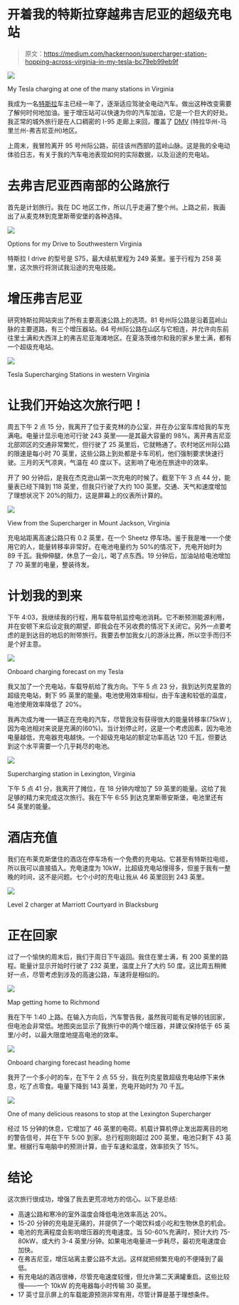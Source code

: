 # 开着我的特斯拉穿越弗吉尼亚的超级充电站

> 原文：<https://medium.com/hackernoon/supercharger-station-hopping-across-virginia-in-my-tesla-bc79eb99eb9f>

![](img/28cbe4de17a0b009167053153d80e3c5.png)

My Tesla charging at one of the many stations in Virginia

我成为一名[特斯拉](https://hackernoon.com/tagged/tesla)车主已经一年了，逐渐适应驾驶全电动汽车。做出这种改变需要了解何时何地加油。鉴于增压站可以快速为你的汽车加油，它是一个巨大的好处。我正常的城外旅行是在人口稠密的 I-95 走廊上来回，覆盖了 [DMV](https://hackernoon.com/tagged/dmv) (特拉华州-马里兰州-弗吉尼亚州)地区。

上周末，我冒险离开 95 号州际公路，前往该州西部的蓝岭山脉。这是我的全电动体验日志，有关于我的汽车电池表现如何的实际数据，以及沿途的充电站。

# 去弗吉尼亚西南部的公路旅行

首先是计划旅行。我在 DC 地区工作，所以几乎走遍了整个州。上路之前，我画出了从麦克林到克里斯蒂安堡的各种选择。

![](img/03f14a4edfcd56e8b79afb606bdb1e0c.png)

Options for my Drive to Southwestern Virginia

特斯拉 I drive 的型号是 S75，最大续航里程为 249 英里。鉴于行程为 258 英里，这次旅行将测试我沿途的充电技能。

# 增压弗吉尼亚

研究特斯拉网站突出了所有主要高速公路上的选项。81 号州际公路是沿着蓝岭山脉的主要道路，有三个增压器站。64 号州际公路在山区与它相连，并允许向东前往里士满和大西洋上的弗吉尼亚海滩地区。在夏洛茨维尔和我的家乡里士满，都有一个超级充电站。

![](img/55fd1e08ed4dd419e22ab92461d3a803.png)

Tesla Supercharging Stations in western Virginia

# 让我们开始这次旅行吧！

周五下午 2 点 15 分，我离开了位于麦克林的办公室，并在办公室车库给我的车充满电。电量计显示电池可行驶 243 英里——是其最大容量的 98%。离开弗吉尼亚北部郊区的交通非常繁忙，但行驶了 25 英里后，它就畅通了。农村地区州际公路的限速是每小时 70 英里，这些公路上到处都是卡车司机，他们强制要求快速行驶。三月的天气凉爽，气温在 40 度以下。这影响了电池在旅途中的效率。

开了 90 分钟后，是我在杰克逊山第一次充电的时候了。截至下午 3 点 44 分，能量表已经下降到 118 英里，但我只行驶了大约 100 英里。交通、天气和速度增加了理想状况下 20%的阻力，这是屏幕上的仪表所计算的。

![](img/a868a8acfb42536021397ba29d99f60f.png)

View from the Supercharger in Mount Jackson, Virginia

充电站距离高速公路只有 0.2 英里，在一个 Sheetz 停车场。鉴于我是唯一一个使用它的人，能量转移率非常好。在电池电量约为 50%的情况下，充电开始时为 89 千瓦。我伸伸腿，休息了一会儿，喝了点东西。19 分钟后，加油站给电池增加了 70 英里的电量，整装待发。

# 计划我的到来

下午 4:03，我继续我的行程，用车载导航监控电池消耗。它不断预测能源利用，并在安顿下来后设定我的期望，即我会在不另收费的情况下关闭它。另外一点要考虑的是到达目的地后的附带旅行。我要去参加我女儿的游泳比赛，所以空手而归不是个好主意。

![](img/999d3cd6d6d3d6bd80efcd050c2ac286.png)

Onboard charging forecast on my Tesla

我又加了一个充电站，车载导航给了我方向。下午 5 点 23 分，我到达列克星敦的超级充电站，剩下 95 英里的能量。电池使用效率相似，由于车速和较低的温度，电池使用效率降低了 20%。

我再次成为唯一一辆正在充电的汽车，尽管我没有获得很大的能量转移率(75kW ),因为电池相对来说是充满的(60%)。当计划停止时，这是一个考虑因素，因为电池电量越低，充电器充电越快。一个超级充电站的额定功率高达 120 千瓦，但要达到这个水平需要一个几乎耗尽的电池。

![](img/4563211c3685e525f399580bb5c3636e.png)

Supercharging station in Lexington, Virginia

下午 5 点 41 分，我离开了摊位，在 18 分钟内增加了 59 英里的能量。这给了我足够的精力来完成这次旅行。我在下午 6:55 到达克里斯蒂安斯堡，电池里还有 54 英里的能量。

# 酒店充值

我们在布莱克斯堡住的酒店在停车场有一个免费的充电站。它甚至有特斯拉电缆，所以我可以直接插入。充电速度为 10kW，比超级充电站慢得多，但鉴于我有一整晚的时间，这不是问题。七个小时的充电让我从 46 英里回到 243 英里。

![](img/62b928c2fe3abef8699729928f055e07.png)

Level 2 charger at Marriott Courtyard in Blacksburg

# 正在回家

过了一个愉快的周末后，我们于周日下午返回。我住在里士满，有 200 英里的路程。能量计显示开始时行驶了 232 英里，温度上升了大约 50 度。这比周五稍微好一点，尽管考虑到涉及的高速公路，车速将是相似的。

![](img/598a00c8126afb4ac2885cb8981d324f.png)

Map getting home to Richmond

我在下午 1:40 上路。在输入方向后，汽车警告我，虽然我可能有足够的钱回家，但电池会非常低。地图突出显示了我旅行中的两个增压器，并建议保持低于 65 英里/小时，以最大限度地提高电池的效率。

![](img/fbab37d35fa6ed4e3519c8a566e9c242.png)

Onboard charging forecast heading home

我开了一个多小时的车，在下午 2 点 55 分，我在列克星敦超级充电站停下来休息，吃了点零食。电量下降到 143 英里，充电开始时为 70 千瓦。

![](img/4a91833379504cc54256a369d0f1d0ea.png)

One of many delicious reasons to stop at the Lexington Supercharger

经过 15 分钟的休息，它增加了 46 英里的电荷。机载计算机停止发出距离目的地的警告信号，并在下午 5:00 到家。总行程刚刚超过 200 英里，电池只剩下 43 英里。根据行车电脑中的预测计算，由于车速和温度，效率损失了 15%。

# 结论

这次旅行很成功，增强了我去更荒凉地方的信心。以下是总结:

*   高速公路和寒冷的室外温度会降低电池效率高达 20%。
*   15-20 分钟的充电是无痛的，并提供了一个喝饮料或小吃和生物休息的机会。
*   电池的充满程度会影响增压器的充电速度。当 50-60%充满时，预计大约 75-80kW，或大约 3-4 英里/分钟。如果电池电量进一步耗尽，最初充电速度会加快。
*   在弗吉尼亚，增压站离主要公路不太远。这样就把频繁充电的不便降到了最低。
*   有充电站的酒店很棒，尽管充电速度较慢，但允许第二天满罐重启。这些比较慢——一个 10kW 的充电器每小时传输 30 英里。
*   17 英寸显示屏上的车载能源预测非常有用，尽管计算是基于理想条件。